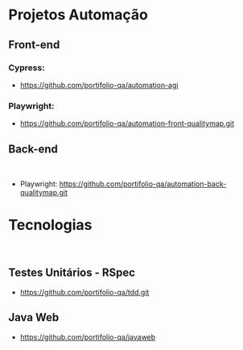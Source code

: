 # Projetos Automação

## Front-end

### Cypress: 

* https://github.com/portifolio-qa/automation-agi

### Playwright: 

* https://github.com/portifolio-qa/automation-front-qualitymap.git

## Back-end
  &nbsp;

  * Playwright: https://github.com/portifolio-qa/automation-back-qualitymap.git


# Tecnologias
&nbsp;
## Testes Unitários - RSpec
* https://github.com/portifolio-qa/tdd.git

## Java Web

 * https://github.com/portifolio-qa/javaweb


